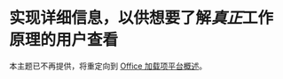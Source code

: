 # <a name="implementation-details-for-those-who-want-to-know-how-it-really-works"></a>实现详细信息，以供想要了解*真正*工作原理的用户查看
本主题已不再提供，将重定向到 [Office 加载项平台概述](https://dev.office.com/docs/add-ins/overview/office-add-ins)。
